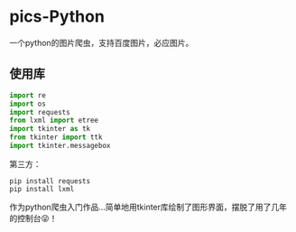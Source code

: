 # pics-Python

一个python的图片爬虫，支持百度图片，必应图片。

## 使用库

```python
import re
import os
import requests
from lxml import etree
import tkinter as tk
from tkinter import ttk
import tkinter.messagebox
```

第三方：

```shell
pip install requests
pip install lxml
```

作为python爬虫入门作品...简单地用tkinter库绘制了图形界面，摆脱了用了几年的控制台😝！
